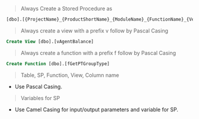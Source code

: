 
> Always Create a Stored Procedure as 

```SQL
[dbo].[{ProjectName}_{ProductShortName}_{ModuleName}_{FunctionName}_{VersionNo}]
```

> Always create a view with a prefix v follow by Pascal Casing

```SQL
Create View [dbo].[vAgentBalance]
```

> Always create a function with a prefix f follow by Pascal Casing

```SQL
Create Function [dbo].[fGetPTGroupType]
```

> Table, SP, Function, View, Column name

- Use Pascal Casing.

> Variables for SP

- Use Camel Casing for input/output parameters and variable for SP.
